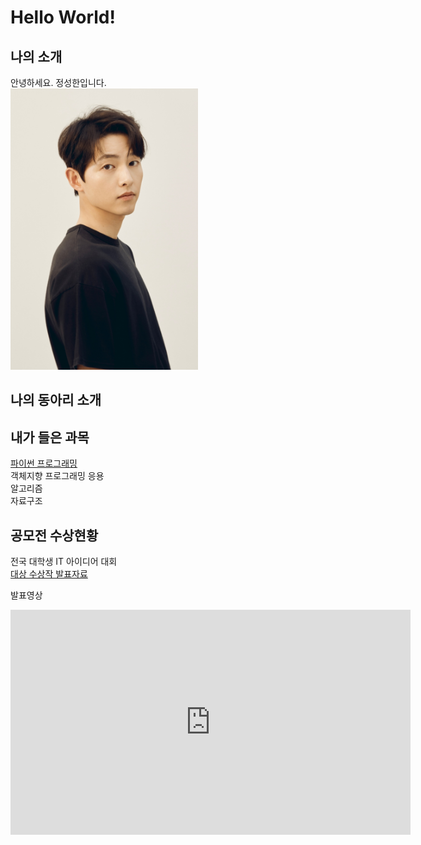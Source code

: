 # Hello World!

## 나의 소개 
안녕하세요. 정성한입니다.<br>
<img src="SSI_20210702145200_O2.jpg" width = "300px" height = "450px"/> <br>
## 나의 동아리 소개

## 내가 들은 과목 
[파이썬 프로그래밍](http://https://www.python.org/) <br>
객체지향 프로그래밍 응용 <br>
알고리즘 <br>
자료구조<br>

## 공모전 수상현황 
전국 대학생 IT 아이디어 대회 <br>
[대상 수상작 발표자료](/presentaion.pptx) 

발표영상

<iframe width="640" height="360" src="https://www.youtube.com/embed/js1CtxSY38I" title="NewJeans (뉴진스) &#39;Attention&#39; Official MV" frameborder="0" allow="accelerometer; autoplay; clipboard-write; encrypted-media; gyroscope; picture-in-picture; web-share" allowfullscreen></iframe>
